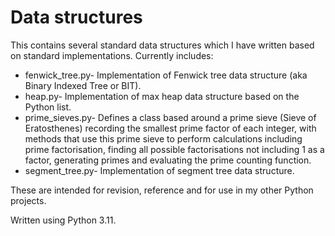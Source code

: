 <h1>Data structures</h1>

This contains several standard data structures which I have written based on standard implementations.
Currently includes:
- fenwick_tree.py- Implementation of Fenwick tree data structure (aka Binary Indexed Tree or BIT).
- heap.py- Implementation of max heap data structure based on the Python list.
- prime_sieves.py- Defines a class based around a prime sieve (Sieve of Eratosthenes) recording the smallest prime factor of each integer, with methods that use this prime sieve to perform calculations including prime factorisation, finding all possible factorisations not including 1 as a factor, generating primes and evaluating the prime counting function.
- segment_tree.py- Implementation of segment tree data structure.

These are intended for revision, reference and for use in my other Python projects.

Written using Python 3.11.